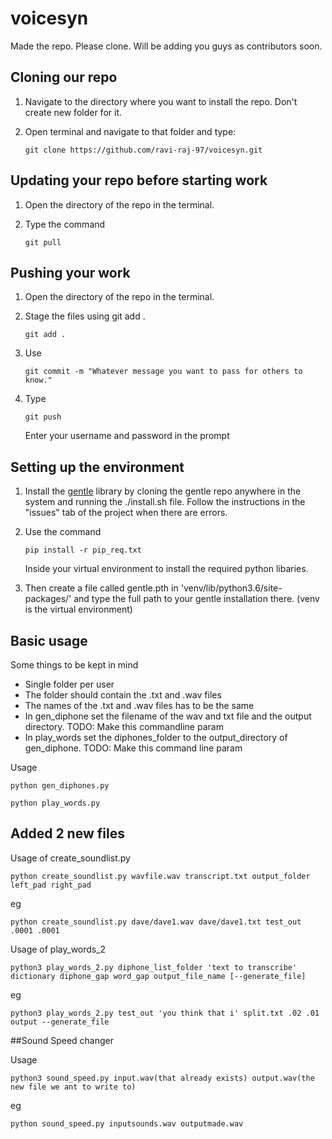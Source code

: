 # voicesyn
Made the repo. Please clone. Will be adding you guys as contributors soon.

## Cloning our repo

1) Navigate to the directory where you want to install the repo. Don't create new folder for it.

2) Open terminal and navigate to that folder and type:

	```
	git clone https://github.com/ravi-raj-97/voicesyn.git
	```


## Updating your repo before starting work
1) Open the directory of the repo in the terminal.
2) Type the command
 
	```
	git pull
	```


## Pushing your work
1) Open the directory of the repo in the terminal.

2) Stage the files using git add .
	```
	git add .
	```
3) Use

	```
	git commit -m "Whatever message you want to pass for others to know."
	```

4) Type
	```
	git push
	```

    Enter your username and password in the prompt 

## Setting up the environment
1) Install the [gentle](https://github.com/lowerquality/gentle) library by cloning the gentle repo anywhere in the system and running the ./install.sh file. Follow the instructions in the "issues" tab of the project when there are errors.

2) Use the command
	```
	pip install -r pip_req.txt
	```
    Inside your virtual environment to install the required python libaries. 

3) Then create a file called gentle.pth in  'venv/lib/python3.6/site-packages/'
   and type the full path to your gentle installation there. (venv is the virtual environment)

## Basic usage
Some things to be kept in mind
* Single folder per user
* The folder should contain the .txt and .wav files
* The names of the .txt and .wav files has to be the same
* In gen_diphone set the filename of the wav and txt file and the output directory. TODO: Make this commandline param
* In play_words set the diphones_folder to the output_directory of gen_diphone. TODO: Make this command line param

Usage
```
python gen_diphones.py 
```

```
python play_words.py
```

## Added 2 new files
Usage of create_soundlist.py

```
python create_soundlist.py wavfile.wav transcript.txt output_folder left_pad right_pad
```
eg
```
python create_soundlist.py dave/dave1.wav dave/dave1.txt test_out .0001 .0001
```

Usage of play_words_2
```
python3 play_words_2.py diphone_list_folder 'text to transcribe' dictionary diphone_gap word_gap output_file_name [--generate_file]
```
eg
```
python3 play_words_2.py test_out 'you think that i' split.txt .02 .01 output --generate_file
```

##Sound Speed changer

Usage 

```
python3 sound_speed.py input.wav(that already exists) output.wav(the new file we ant to write to)
```

eg
```
python sound_speed.py inputsounds.wav outputmade.wav
```
